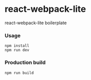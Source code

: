 # react-webpack-lite
react-webpack-lite boilerplate

### Usage

```
npm install
npm run dev
```

### Production build

```
npm run build
```
